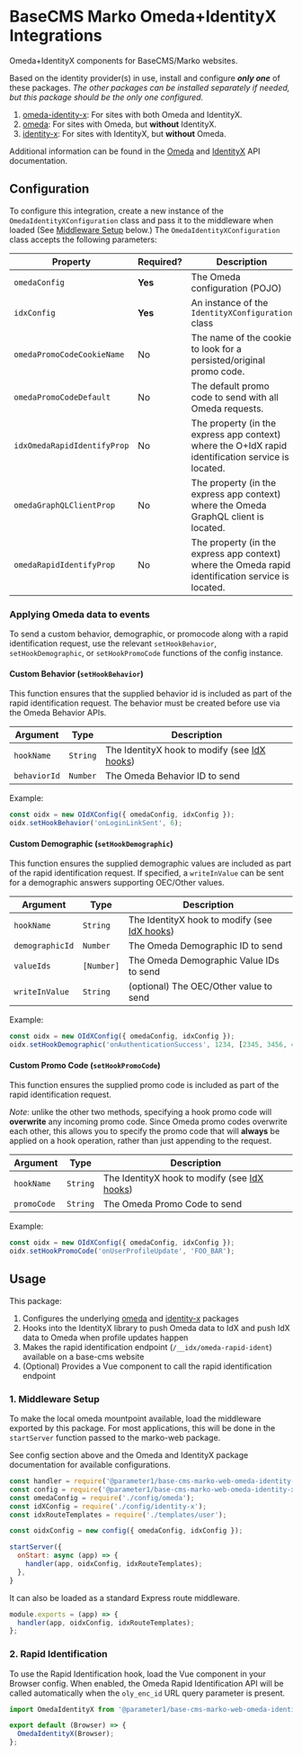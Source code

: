 # BaseCMS Marko Omeda+IdentityX Integrations
Omeda+IdentityX components for BaseCMS/Marko websites.

Based on the identity provider(s) in use, install and configure ***only one*** of these packages. *The other packages can be installed separately if needed, but this package should be the only one configured.*

1. [omeda-identity-x](../marko-web-omeda-identity-x): For sites with both Omeda and IdentityX.
2. [omeda](../marko-web-omeda): For sites with Omeda, but **without** IdentityX.
3. [identity-x](../marko-web-identity-x): For sites with IdentityX, but **without** Omeda.

Additional information can be found in the [Omeda](https://training.omeda.com/knowledge-base/api-overview/) and [IdentityX](https://docs.parameter1.com/identity-x) API documentation.

## Configuration
To configure this integration, create a new instance of the `OmedaIdentityXConfiguration` class and pass it to the middleware when loaded (See [Middleware Setup](#1-middleware-setup) below.)
The `OmedaIdentityXConfiguration` class accepts the following parameters:

| Property  | Required? | Description | Default value |
| - | - | - | - |
| `omedaConfig` | **Yes** | The Omeda configuration (POJO) | _n/a_
| `idxConfig` | **Yes** | An instance of the `IdentityXConfiguration` class | _n/a_
| `omedaPromoCodeCookieName` | No | The name of the cookie to look for a persisted/original promo code. | `omeda_promo_code` |
| `omedaPromoCodeDefault` | No | The default promo code to send with all Omeda requests. | None: falls back to input ID default configured by Omeda. |
| `idxOmedaRapidIdentifyProp` | No | The property (in the express app context) where the O+IdX rapid identification service is located. | `$idxOmedaRapidIdentify` |
| `omedaGraphQLClientProp` | No | The property (in the express app context) where the Omeda GraphQL client is located. | `$omedaGraphQLClient` |
|`omedaRapidIdentifyProp` | No | The property (in the express app context) where the Omeda rapid identification service is located. | `$omedaRapidIdentify` |

### Applying Omeda data to events
To send a custom behavior, demographic, or promocode along with a rapid identification request, use the relevant `setHookBehavior`, `setHookDemographic`, or `setHookPromoCode` functions of the config instance.

#### Custom Behavior (`setHookBehavior`)
This function ensures that the supplied behavior id is included as part of the rapid identification request. The behavior must be created before use via the Omeda Behavior APIs.

| Argument | Type | Description |
| - | - | - |
| `hookName` | `String` | The IdentityX hook to modify (see [IdX hooks](./add-integration-hooks.js))
| `behaviorId` | `Number` | The Omeda Behavior ID to send

Example:
```js
const oidx = new OIdXConfig({ omedaConfig, idxConfig });
oidx.setHookBehavior('onLoginLinkSent', 6);
```

#### Custom Demographic (`setHookDemographic`)
This function ensures the supplied demographic values are included as part of the rapid identification request. If specified, a `writeInValue` can be sent for a demographic answers supporting OEC/Other values.

| Argument | Type | Description |
| - | - | - |
| `hookName` | `String` | The IdentityX hook to modify (see [IdX hooks](./add-integration-hooks.js))
| `demographicId` | `Number` | The Omeda Demographic ID to send
| `valueIds` | `[Number]` | The Omeda Demographic Value IDs to send
| `writeInValue` | `String` | (optional) The OEC/Other value to send

Example:
```js
const oidx = new OIdXConfig({ omedaConfig, idxConfig });
oidx.setHookDemographic('onAuthenticationSuccess', 1234, [2345, 3456, 4567], 'My custom other/oec value');
```

#### Custom Promo Code (`setHookPromoCode`)
This function ensures the supplied promo code is included as part of the rapid identification request.

*Note*: unlike the other two methods, specifying a hook promo code will __overwrite__ any incoming promo code. Since Omeda promo codes overwrite each other, this allows you to specify the promo code that will __always__ be applied on a hook operation, rather than just appending to the request.

| Argument | Type | Description |
| - | - | - |
| `hookName` | `String` | The IdentityX hook to modify (see [IdX hooks](./add-integration-hooks.js))
| `promoCode` | `String` | The Omeda Promo Code to send

Example:
```js
const oidx = new OIdXConfig({ omedaConfig, idxConfig });
oidx.setHookPromoCode('onUserProfileUpdate', 'FOO_BAR');
```

## Usage
This package:
1. Configures the underlying [omeda](../marko-web-omeda) and [identity-x](../marko-web-identity-x) packages
2. Hooks into the IdentityX library to push Omeda data to IdX and push IdX data to Omeda when profile updates happen
3. Makes the rapid identification endpoint (`/__idx/omeda-rapid-ident`) available on a base-cms website
4. (Optional) Provides a Vue component to call the rapid identification endpoint

### 1. Middleware Setup
To make the local omeda mountpoint available, load the middleware exported by this package. For most applications, this will be done in the `startServer` function passed to the marko-web package.

See config section above and the Omeda and IdentityX package documentation for available configurations.

```js
const handler = require('@parameter1/base-cms-marko-web-omeda-identity-x');
const config = require('@parameter1/base-cms-marko-web-omeda-identity-x/config');
const omedaConfig = require('./config/omeda');
const idXConfig = require('./config/identity-x');
const idxRouteTemplates = require('./templates/user');

const oidxConfig = new config({ omedaConfig, idxConfig });

startServer({
  onStart: async (app) => {
    handler(app, oidxConfig, idxRouteTemplates);
  },
}
```

It can also be loaded as a standard Express route middleware.
```js
module.exports = (app) => {
  handler(app, oidxConfig, idxRouteTemplates);
};
```

### 2. Rapid Identification

To use the Rapid Identification hook, load the Vue component in your Browser config. When enabled, the Omeda Rapid Identification API will be called automatically when the `oly_enc_id` URL query parameter is present.
```js
import OmedaIdentityX from '@parameter1/base-cms-marko-web-omeda-identity-x/browser';

export default (Browser) => {
  OmedaIdentityX(Browser);
};
```
